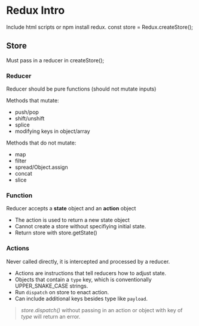 # Redux Intro

Include html scripts or npm install redux.
const store = Redux.createStore();

## Store

Must pass in a reducer in createStore();

### Reducer

Reducer should be pure functions (should not mutate inputs)

Methods that mutate:

- push/pop
- shift/unshift
- splice
- modifying keys in object/array

Methods that do not mutate:

- map
- filter
- spread/Object.assign
- concat
- slice

### Function

Reducer accepts a **state** object and an **action** object

- The action is used to return a new state object
- Cannot create a store without specifiying initial state.
- Return store with store.getState()

### Actions

Never called directly, it is intercepted and processed by a reducer.

- Actions are instructions that tell reducers how to adjust state.
- Objects that contain a `type` key, which is conventionally UPPER_SNAKE_CASE strings.
- Run `dispatch` on store to enact action.
- Can include additional keys besides type like `payload`.

> _store.dispatch()_ without passing in an action or object with key of _type_ will return an error.
